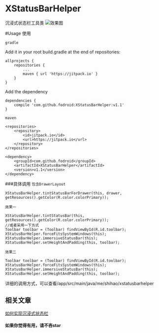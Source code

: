 # XStatusBarHelper
沉浸式状态栏工具类
![效果图](https://github.com/fodroid/XStatusBarHelper/blob/master/capture/device-2017-02-21-224549545.png)

#Usage 使用

`gradle`

Add it in your root build.gradle at the end of repositories:

    allprojects {
        repositories {
            ...
            maven { url 'https://jitpack.io' }
        }
    }
Add the dependency

    dependencies {
        compile 'com.github.fodroid:XStatusBarHelper:v1.1'
    }
`maven`

    <repositories>
        <repository>
            <id>jitpack.io</id>
            <url>https://jitpack.io</url>
        </repository>
    </repositories>

    <dependency>
        <groupId>com.github.fodroid</groupId>
        <artifactId>XStatusBarHelper</artifactId>
        <version>v1.1</version>
    </dependency>

###具体调用
`包含DrawerLayout`

    XStatusBarHelper.tintStatusBarForDrawer(this, drawer, getResources().getColor(R.color.colorPrimary));

`效果一`

    XStatusBarHelper.tintStatusBar(this, getResources().getColor(R.color.colorPrimary));
    //或者采用一下方式
    Toolbar toolbar = (Toolbar) findViewById(R.id.toolbar);
    XStatusBarHelper.forceFitsSystemWindows(this);
    XStatusBarHelper.immersiveStatusBar(this);
    XStatusBarHelper.setHeightAndPadding(this, toolbar);

`效果二`

    Toolbar toolbar = (Toolbar) findViewById(R.id.toolbar);
    XStatusBarHelper.forceFitsSystemWindows(this);
    XStatusBarHelper.immersiveStatusBar(this);
    XStatusBarHelper.setHeightAndPadding(this, toolbar);

详细的调用方式，可以查看/app/src/main/java/me/shihao/xstatusbarhelper

## 相关文章

[如何实现沉浸式状态栏](http://www.jianshu.com/p/00fed1371bb0)

#### 如果你觉得有用，请不吝star
